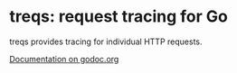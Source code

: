 # treqs: request tracing for Go

treqs provides tracing for individual HTTP requests.

[Documentation on godoc.org](https://godoc.org/github.com/benburkert/treqs)
